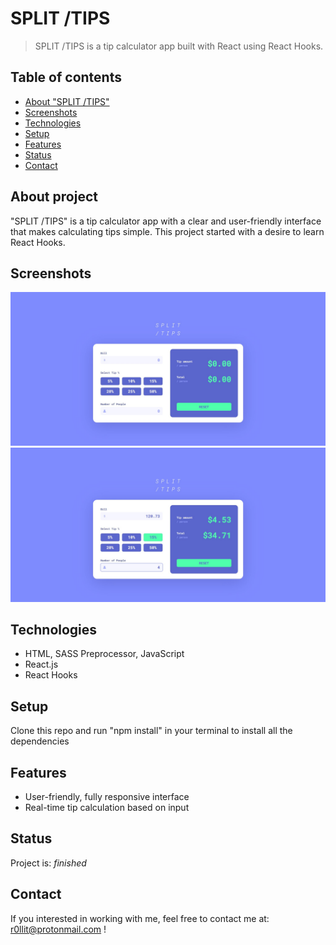 # SPLIT /TIPS

> SPLIT /TIPS is a tip calculator app built with React using React Hooks.

## Table of contents

* [About "SPLIT /TIPS"](#about-project)
* [Screenshots](#screenshots)
* [Technologies](#technologies)
* [Setup](#setup)
* [Features](#features)
* [Status](#status)
* [Contact](#contact)

## About project

"SPLIT /TIPS" is a tip calculator app with a clear and user-friendly interface that makes calculating tips simple.
This project started with a desire to learn React Hooks.

## Screenshots

![Default Screen](./src/assets/for-readme/main-screen.jpg)
![State screen](./src/assets/for-readme/state-screen.jpg)

## Technologies

* HTML, SASS Preprocessor, JavaScript
* React.js
* React Hooks

## Setup

Clone this repo and run "npm install" in your terminal to install all the dependencies

## Features

* User-friendly, fully responsive interface
* Real-time tip calculation based on input

## Status

Project is: _finished_

## Contact

If you interested in working with me, feel free to contact me at: <r0llit@protonmail.com> !

